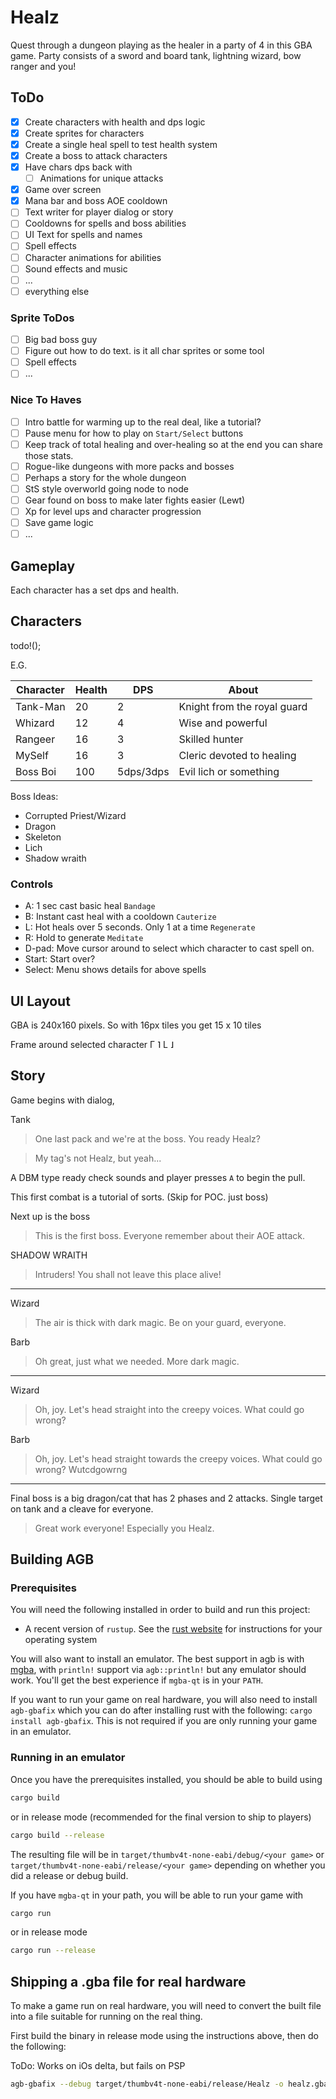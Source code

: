 # Healz

Quest through a dungeon playing as the healer in a party of 4 in this GBA game.
Party consists of a sword and board tank, lightning wizard, bow ranger and you!

## ToDo

- [x] Create characters with health and dps logic
- [x] Create sprites for characters
- [x] Create a single heal spell to test health system
- [x] Create a boss to attack characters
- [x] Have chars dps back with
  - [ ] Animations for unique attacks
- [x] Game over screen
- [x] Mana bar and boss AOE cooldown
- [ ] Text writer for player dialog or story
- [ ] Cooldowns for spells and boss abilities
- [ ] UI Text for spells and names
- [ ] Spell effects
- [ ] Character animations for abilities
- [ ] Sound effects and music
- [ ] ...
- [ ] everything else

### Sprite ToDos

- [ ] Big bad boss guy
- [ ] Figure out how to do text. is it all char sprites or some tool
- [ ] Spell effects
- [ ] ...

### Nice To Haves

- [ ] Intro battle for warming up to the real deal, like a tutorial?
- [ ] Pause menu for how to play on `Start/Select` buttons
- [ ] Keep track of total healing and over-healing so at the end you can share those stats.
- [ ] Rogue-like dungeons with more packs and bosses
- [ ] Perhaps a story for the whole dungeon
- [ ] StS style overworld going node to node
- [ ] Gear found on boss to make later fights easier (Lewt)
- [ ] Xp for level ups and character progression
- [ ] Save game logic
- [ ] ...

## Gameplay

Each character has a set dps and health.

## Characters

todo!();

E.G.

| Character | Health  | DPS       | About                       |
|-----------|---------|-----------|-----------------------------|
| Tank-Man  | 20      | 2         | Knight from the royal guard |
| Whizard   | 12      | 4         | Wise and powerful           |
| Rangeer   | 16      | 3         | Skilled hunter              |
| MySelf    | 16      | 3         | Cleric devoted to healing   |
| Boss Boi  | 100     | 5dps/3dps | Evil lich or something      |

Boss Ideas:

- Corrupted Priest/Wizard
- Dragon
- Skeleton
- Lich
- Shadow wraith

### Controls

- A: 1 sec cast basic heal `Bandage`
- B: Instant cast heal with a cooldown `Cauterize`
- L: Hot heals over 5 seconds. Only 1 at a time `Regenerate`
- R: Hold to generate `Meditate`
- D-pad: Move cursor around to select which character to cast spell on.
- Start: Start over?
- Select: Menu shows details for above spells

## UI Layout

GBA is 240x160 pixels.
So with 16px tiles you get 15 x 10 tiles

Frame around selected character
Γ    ˥
L    ˩

## Story

Game begins with dialog,

Tank
> One last pack and we're at the boss. You ready Healz?

> My tag's not Healz, but yeah...

A DBM type ready check sounds and player presses `A` to begin the pull.

This first combat is a tutorial of sorts. (Skip for POC. just boss)

Next up is the boss
> This is the first boss. Everyone remember about their AOE attack.
 
SHADOW WRAITH
> Intruders! You shall not leave this place alive!

---

Wizard
> The air is thick with dark magic. Be on your guard, everyone.

Barb
> Oh great, just what we needed. More dark magic.

---

Wizard
> Oh, joy. Let's head straight into the creepy voices. What could go wrong?

Barb
> Oh, joy. Let's head straight towards the creepy voices. What could go wrong?
> Wutcdgowrng

--- 

Final boss is a big dragon/cat that has 2 phases and 2 attacks. Single target on tank and a cleave for everyone.

> Great work everyone! Especially you Healz.

## Building AGB

### Prerequisites

You will need the following installed in order to build and run this project:

* A recent version of `rustup`. See the [rust website](https://www.rust-lang.org/tools/install) for instructions for your operating system

You will also want to install an emulator. The best support in agb is with [mgba](https://mgba.io), with
`println!` support via `agb::println!` but any emulator should work. You'll get the best experience if
`mgba-qt` is in your `PATH`.

If you want to run your game on real hardware, you will also need to install `agb-gbafix` which you can do after installing
rust with the following: `cargo install agb-gbafix`. This is not required if you are only running your game in an emulator.

### Running in an emulator

Once you have the prerequisites installed, you should be able to build using

```sh
cargo build
```

or in release mode (recommended for the final version to ship to players)

```sh
cargo build --release
```

The resulting file will be in `target/thumbv4t-none-eabi/debug/<your game>` or `target/thumbv4t-none-eabi/release/<your game>` depending on
whether you did a release or debug build.

If you have `mgba-qt` in your path, you will be able to run your game with

```sh
cargo run
```

or in release mode

```sh
cargo run --release
```

## Shipping a .gba file for real hardware

To make a game run on real hardware, you will need to convert the built file into a file suitable for
running on the real thing.

First build the binary in release mode using the instructions above, then do the following:

ToDo: Works on iOs delta, but fails on PSP

```sh
agb-gbafix --debug target/thumbv4t-none-eabi/release/Healz -o healz.gba
```
